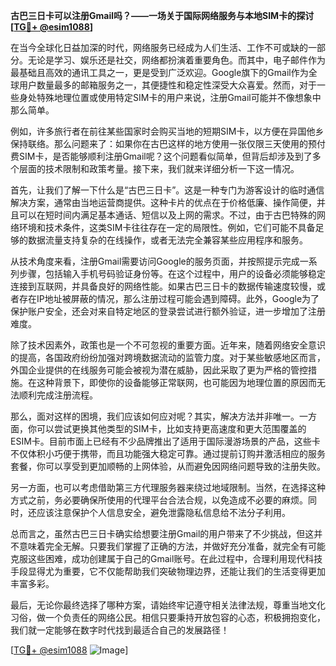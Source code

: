 **古巴三日卡可以注册Gmail吗？——一场关于国际网络服务与本地SIM卡的探讨[[TG💪+ @esim1088](https://t.me/s/esim1088)]**

在当今全球化日益加深的时代，网络服务已经成为人们生活、工作不可或缺的一部分。无论是学习、娱乐还是社交，网络都扮演着重要角色。而其中，电子邮件作为最基础且高效的通讯工具之一，更是受到广泛欢迎。Google旗下的Gmail作为全球用户数量最多的邮箱服务之一，其便捷性和稳定性深受大众喜爱。然而，对于一些身处特殊地理位置或使用特定SIM卡的用户来说，注册Gmail可能并不像想象中那么简单。

例如，许多旅行者在前往某些国家时会购买当地的短期SIM卡，以方便在异国他乡保持联络。那么问题来了：如果你在古巴这样的地方使用一张仅限三天使用的预付费SIM卡，是否能够顺利注册Gmail呢？这个问题看似简单，但背后却涉及到了多个层面的技术限制和政策考量。接下来，我们就来详细分析一下这一情况。

首先，让我们了解一下什么是“古巴三日卡”。这是一种专门为游客设计的临时通信解决方案，通常由当地运营商提供。这种卡片的优点在于价格低廉、操作简便，并且可以在短时间内满足基本通话、短信以及上网的需求。不过，由于古巴特殊的网络环境和技术条件，这类SIM卡往往存在一定的局限性。例如，它们可能不具备足够的数据流量支持复杂的在线操作，或者无法完全兼容某些应用程序和服务。

从技术角度来看，注册Gmail需要访问Google的服务页面，并按照提示完成一系列步骤，包括输入手机号码验证身份等。在这个过程中，用户的设备必须能够稳定连接到互联网，并具备良好的网络性能。如果古巴三日卡的数据传输速度较慢，或者存在IP地址被屏蔽的情况，那么注册过程可能会遇到障碍。此外，Google为了保护账户安全，还会对来自特定地区的登录尝试进行额外验证，进一步增加了注册难度。

除了技术因素外，政策也是一个不可忽视的重要方面。近年来，随着网络安全意识的提高，各国政府纷纷加强对跨境数据流动的监管力度。对于某些敏感地区而言，外国企业提供的在线服务可能会被视为潜在威胁，因此采取了更为严格的管控措施。在这种背景下，即使你的设备能够正常联网，也可能因为地理位置的原因而无法顺利完成注册流程。

那么，面对这样的困境，我们应该如何应对呢？其实，解决方法并非唯一。一方面，你可以尝试更换其他类型的SIM卡，比如支持更高速度和更大范围覆盖的ESIM卡。目前市面上已经有不少品牌推出了适用于国际漫游场景的产品，这些卡不仅体积小巧便于携带，而且功能强大稳定可靠。通过提前订购并激活相应的服务套餐，你可以享受到更加顺畅的上网体验，从而避免因网络问题导致的注册失败。

另一方面，也可以考虑借助第三方代理服务器来绕过地域限制。当然，在选择这种方式之前，务必要确保所使用的代理平台合法合规，以免造成不必要的麻烦。同时，还应该注意保护个人信息安全，避免泄露隐私信息给不法分子利用。

总而言之，虽然古巴三日卡确实给想要注册Gmail的用户带来了不少挑战，但这并不意味着完全无解。只要我们掌握了正确的方法，并做好充分准备，就完全有可能克服这些困难，成功创建属于自己的Gmail账号。在此过程中，合理利用现代科技手段显得尤为重要，它不仅能帮助我们突破物理边界，还能让我们的生活变得更加丰富多彩。

最后，无论你最终选择了哪种方案，请始终牢记遵守相关法律法规，尊重当地文化习俗，做一个负责任的网络公民。相信只要秉持开放包容的心态，积极拥抱变化，我们就一定能够在数字时代找到最适合自己的发展路径！

[[TG💪+ @esim1088](https://t.me/s/esim1088) ![Image](https://i.postimg.cc/4NQfJmqS/Snipaste-2025-05-13-00-14-12.png)]